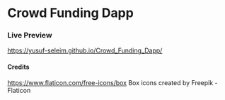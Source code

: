 # Crowd Funding Dapp

### Live Preview
https://yusuf-seleim.github.io/Crowd_Funding_Dapp/

#### Credits
https://www.flaticon.com/free-icons/box
Box icons created by Freepik - Flaticon